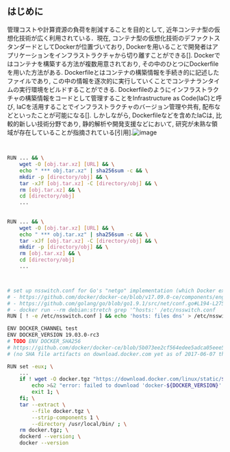 ## はじめに
管理コストや計算資源の負荷を削減することを目的として, 近年コンテナ型の仮想化技術が広く利用されている．現在, コンテナ型の仮想化技術のデファクトスタンダードとしてDockerが位置づいており, Dockerを用いることで開発者はアプリケーションをインフラストラクチャから切り離すことができる[].
Dockerではコンテナを構築する方法が複数用意されており, その中のひとつにDockerfileを用いた方法がある. Dockerfileとはコンテナの構築情報を手続き的に記述したファイルであり, この中の情報を逐次的に実行していくことでコンテナランタイムの実行環境をビルドすることができる. Dockerfileのようにインフラストラクチャの構築情報をコードとして管理することをInfrastructure as Code(IaC)と呼び, IaCを活用することでインフラストラクチャのバージョン管理や共有, 配布などといったことが可能になる[].
しかしながら, Dockerfileなどを含めたIaCは, 比較的新しい技術分野であり, 静的解析や開発支援などにおいて, 研究が未熟な領域が存在していることが指摘されている[引用].![image](https://user-images.githubusercontent.com/51444995/190901121-f1817aca-0ace-4e2e-b699-837f67a2d756.png)



## 

```bash

RUN ... && \
    wget -O [obj.tar.xz] [URL] && \
    echo " *** obj.tar.xz" | sha256sum -c && \
    mkdir -p [directory/obj] && \
    tar -xJf [obj.tar.xz] -C [directory/obj] && \
    rm [obj.tar.xz] && \
    cd [directory/obj]
    ...
    
    
RUN ... && \
    wget -O [obj.tar.xz] [URL] && \
    echo " *** obj.tar.xz" | sha256sum -c && \
    tar -xJf [obj.tar.xz] -C [directory/obj] && \
    mkdir -p [directory/obj] && \
    rm [obj.tar.xz] && \
    cd [directory/obj]
    ...



# set up nsswitch.conf for Go's "netgo" implementation (which Docker explicitly uses)
# - https://github.com/docker/docker-ce/blob/v17.09.0-ce/components/engine/hack/make.sh#L149
# - https://github.com/golang/go/blob/go1.9.1/src/net/conf.go#L194-L275
# - docker run --rm debian:stretch grep '^hosts:' /etc/nsswitch.conf
RUN [ ! -e /etc/nsswitch.conf ] && echo 'hosts: files dns' > /etc/nsswitch.conf

ENV DOCKER_CHANNEL test
ENV DOCKER_VERSION 19.03.0-rc3
# TODO ENV DOCKER_SHA256
# https://github.com/docker/docker-ce/blob/5b073ee2cf564edee5adca05eee574142f7627bb/components/packaging/static/hash_files !!
# (no SHA file artifacts on download.docker.com yet as of 2017-06-07 though)

RUN set -eux; \
	...
	if ! wget -O docker.tgz "https://download.docker.com/linux/static/${DOCKER_CHANNEL}/${dockerArch}/docker-${DOCKER_VERSION}.tgz"; then \
		echo >&2 "error: failed to download 'docker-${DOCKER_VERSION}' from '${DOCKER_CHANNEL}' for '${dockerArch}'"; \
		exit 1; \
	fi; \
	tar --extract \
		--file docker.tgz \
		--strip-components 1 \
		--directory /usr/local/bin/ ; \
	rm docker.tgz; \
	dockerd --version; \
	docker --version

```
